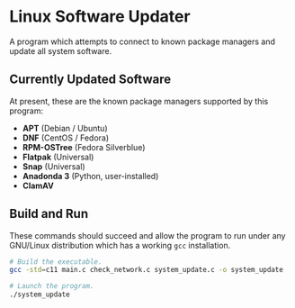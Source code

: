 # Linux Software Updater

A program which attempts to connect to known package managers and update all
system software.

## Currently Updated Software

At present, these are the known package managers supported by this program:

- **APT** (Debian / Ubuntu)
- **DNF** (CentOS / Fedora)
- **RPM-OSTree** (Fedora Silverblue)
- **Flatpak** (Universal)
- **Snap** (Universal)
- **Anadonda 3** (Python, user-installed)
- **ClamAV**

## Build and Run

These commands should succeed and allow the program to run under any GNU/Linux
distribution which has a working `gcc` installation.

```bash
# Build the executable.
gcc -std=c11 main.c check_network.c system_update.c -o system_update

# Launch the program.
./system_update
```
